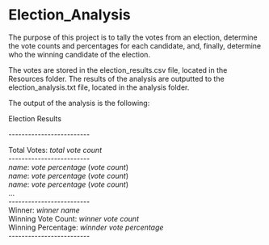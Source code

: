# Election_Analysis

The purpose of this project is to tally the votes from an election, determine the vote counts and percentages for each candidate, and, finally, determine who the winning candidate of the election. 

The votes are stored in the election_results.csv file, located in the Resources folder. The results of the analysis are outputted to the election_analysis.txt file, located in the analysis folder.

The output of the analysis is the following:

<p>Election Results</p>
-------------------------
<p>Total Votes: <i>total vote count</i><br/>
-------------------------<br/>
<i>name</i>: <i>vote percentage</i> (<i>vote count</i>)<br/>
<i>name</i>: <i>vote percentage</i> (<i>vote count</i>)<br/>
<i>name</i>: <i>vote percentage</i> (<i>vote count</i>)<br/>
...<br/>
-------------------------<br/>
  Winner: <i>winner name</i><br/>
  Winning Vote Count: <i>winner vote count</i><br/>
Winning Percentage: <i>winnder vote percentage</i><br/>
-------------------------<br/>
</p>
